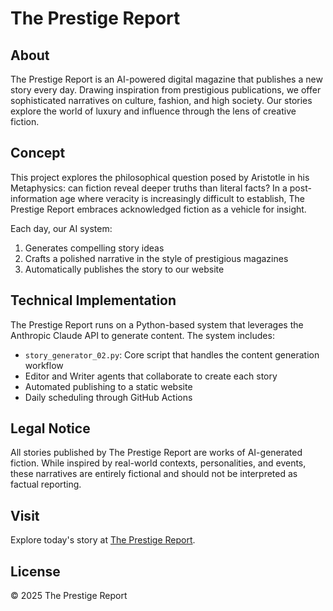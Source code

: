 # The Prestige Report

## About
The Prestige Report is an AI-powered digital magazine that publishes a new story every day. Drawing inspiration from prestigious publications, we offer sophisticated narratives on culture, fashion, and high society. Our stories explore the world of luxury and influence through the lens of creative fiction.

## Concept
This project explores the philosophical question posed by Aristotle in his Metaphysics: can fiction reveal deeper truths than literal facts? In a post-information age where veracity is increasingly difficult to establish, The Prestige Report embraces acknowledged fiction as a vehicle for insight.

Each day, our AI system:
1. Generates compelling story ideas
2. Crafts a polished narrative in the style of prestigious magazines
3. Automatically publishes the story to our website

## Technical Implementation
The Prestige Report runs on a Python-based system that leverages the Anthropic Claude API to generate content. The system includes:

- `story_generator_02.py`: Core script that handles the content generation workflow
- Editor and Writer agents that collaborate to create each story
- Automated publishing to a static website 
- Daily scheduling through GitHub Actions

## Legal Notice
All stories published by The Prestige Report are works of AI-generated fiction. While inspired by real-world contexts, personalities, and events, these narratives are entirely fictional and should not be interpreted as factual reporting.

## Visit
Explore today's story at [The Prestige Report](https://yourwebsite.com).

## License
© 2025 The Prestige Report

